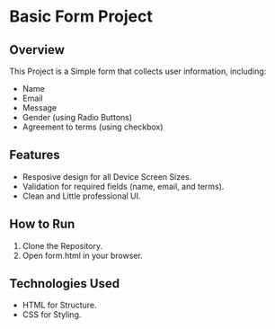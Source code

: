 # Basic Form Project 

## Overview
This Project is a Simple form that collects user information,
including:
- Name
- Email
- Message
- Gender (using Radio Buttons)
- Agreement to terms (using checkbox)

## Features
- Resposive design for all Device Screen Sizes.
- Validation for required fields (name, email, and terms).
- Clean and Little professional UI.

## How to Run
1. Clone the Repository.
2. Open form.html in your browser.

## Technologies Used
- HTML for Structure.
- CSS for Styling.